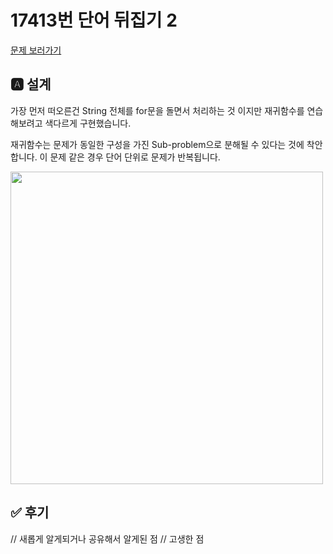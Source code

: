 # 17413번 단어 뒤집기 2
[문제 보러가기](https://www.acmicpc.net/problem/17413)

## 🅰 설계
가장 먼저 떠오른건 String 전체를 for문을 돌면서 처리하는 것 이지만 
재귀함수를 연습해보려고 색다르게 구현했습니다.

재귀함수는 문제가 동일한 구성을 가진 Sub-problem으로 분해될 수 있다는 것에 착안합니다. 이 문제 같은 경우 단어 단위로 문제가 반복됩니다.

<img src="./figure/1.png" height=500>

## ✅ 후기
// 새롭게 알게되거나 공유해서 알게된 점
// 고생한 점